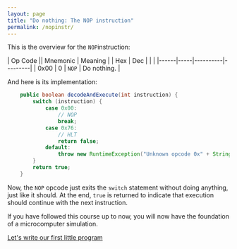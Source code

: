```yaml
---
layout: page
title: "Do nothing: The NOP instruction"
permalink: /nopinstr/
---
```


This is the overview for the `NOP`instruction:

| Op Code   || Mnemonic | Meaning |
| Hex  | Dec |          |         |
|------|-----|----------|---------|
| 0x00 | 0 | `NOP`     | Do nothing. |

And here is its implementation:

```java
    public boolean decodeAndExecute(int instruction) {
        switch (instruction) {
            case 0x00:
                // NOP
                break;
            case 0x76:
                // HLT
                return false;
            default:
                throw new RuntimeException("Unknown opcode 0x" + String.format("%02x", instruction));
        }
        return true;
    }
```

Now, the `NOP` opcode just exits the `switch` statement without doing anything, 
just like it should. At the end, `true` is returned to indicate that execution
should continue with the next instruction.

If you have followed this course up to now, you will now have the foundation 
of a microcomputer simulation.

[Let's write our first little program](../firstprog)